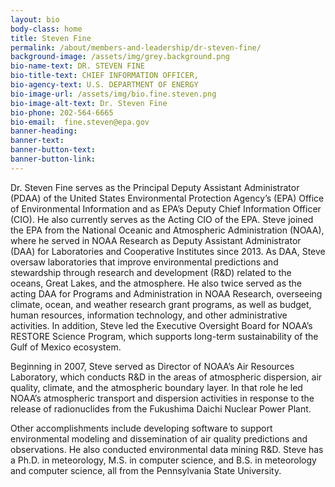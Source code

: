 ```yaml
---
layout: bio
body-class: home
title: Steven Fine
permalink: /about/members-and-leadership/dr-steven-fine/
background-image: /assets/img/grey.background.png
bio-name-text: DR. STEVEN FINE
bio-title-text: CHIEF INFORMATION OFFICER,
bio-agency-text: U.S. DEPARTMENT OF ENERGY
bio-image-url: /assets/img/bio.fine.steven.png
bio-image-alt-text: Dr. Steven Fine
bio-phone: 202-564-6665
bio-email:  fine.steven@epa.gov
banner-heading: 
banner-text: 
banner-button-text: 
banner-button-link: 
---
```

Dr. Steven Fine serves as the Principal Deputy Assistant Administrator (PDAA) of the United States Environmental Protection Agency’s (EPA) Office of Environmental Information and as EPA’s Deputy Chief Information Officer (CIO). He also currently serves as the Acting CIO of the EPA. Steve joined the EPA from the National Oceanic and Atmospheric Administration (NOAA), where he served in NOAA Research as Deputy Assistant Administrator (DAA) for Laboratories and Cooperative Institutes since 2013. As DAA, Steve oversaw laboratories that improve environmental predictions and stewardship through research and development (R&D) related to the oceans, Great Lakes, and the atmosphere. He also twice served as the acting DAA for Programs and Administration in NOAA Research, overseeing climate, ocean, and weather research grant programs, as well as budget, human resources, information technology, and other administrative activities. In addition, Steve led the Executive Oversight Board for NOAA’s RESTORE Science Program, which supports long-term sustainability of the Gulf of Mexico ecosystem.

Beginning in 2007, Steve served as Director of NOAA’s Air Resources Laboratory, which conducts R&D in the areas of atmospheric dispersion, air quality, climate, and the atmospheric boundary layer. In that role he led NOAA’s atmospheric transport and dispersion activities in response to the release of radionuclides from the Fukushima Daichi Nuclear Power Plant.

Other accomplishments include developing software to support environmental modeling and dissemination of air quality predictions and observations. He also conducted environmental data mining R&D. Steve has a Ph.D. in meteorology, M.S. in computer science, and B.S. in meteorology and computer science, all from the Pennsylvania State University.

